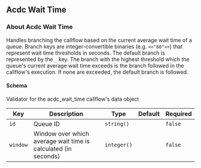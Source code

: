 ## Acdc Wait Time

### About Acdc Wait Time

Handles branching the callflow based on the current average wait time of a queue.
Branch keys are integer-convertible binaries (e.g. `<<"60">>`) that represent wait time thresholds in seconds. The default branch is represented by the `_` key. The branch with the highest threshold which the queue's current average wait time exceeds is the branch followed in the callflow's execution. If none are exceeded, the default branch is followed.

#### Schema

Validator for the acdc_wait_time callflow's data object



Key | Description | Type | Default | Required
--- | ----------- | ---- | ------- | --------
`id` | Queue ID | `string()` |   | `false`
`window` | Window over which average wait time is calculated (in seconds) | `integer()` |   | `false`



